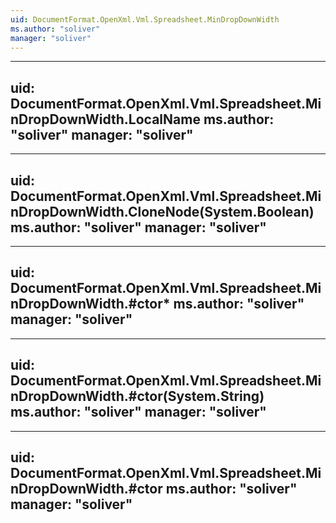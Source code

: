 ```yaml
---
uid: DocumentFormat.OpenXml.Vml.Spreadsheet.MinDropDownWidth
ms.author: "soliver"
manager: "soliver"
---
```


---
uid: DocumentFormat.OpenXml.Vml.Spreadsheet.MinDropDownWidth.LocalName
ms.author: "soliver"
manager: "soliver"
---

---
uid: DocumentFormat.OpenXml.Vml.Spreadsheet.MinDropDownWidth.CloneNode(System.Boolean)
ms.author: "soliver"
manager: "soliver"
---

---
uid: DocumentFormat.OpenXml.Vml.Spreadsheet.MinDropDownWidth.#ctor*
ms.author: "soliver"
manager: "soliver"
---

---
uid: DocumentFormat.OpenXml.Vml.Spreadsheet.MinDropDownWidth.#ctor(System.String)
ms.author: "soliver"
manager: "soliver"
---

---
uid: DocumentFormat.OpenXml.Vml.Spreadsheet.MinDropDownWidth.#ctor
ms.author: "soliver"
manager: "soliver"
---
